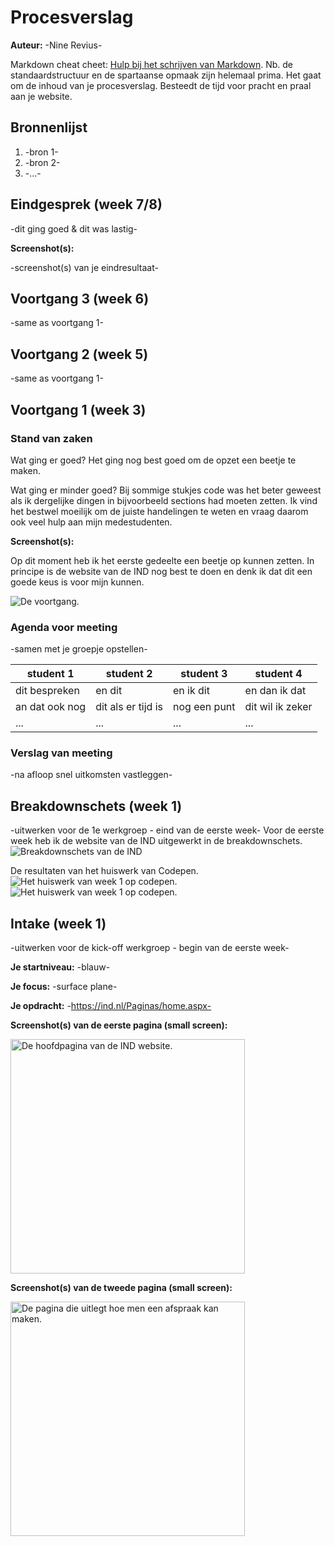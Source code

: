 # Procesverslag
**Auteur:** -Nine Revius-

Markdown cheat cheet: [Hulp bij het schrijven van Markdown](https://github.com/adam-p/markdown-here/wiki/Markdown-Cheatsheet). Nb. de standaardstructuur en de spartaanse opmaak zijn helemaal prima. Het gaat om de inhoud van je procesverslag. Besteedt de tijd voor pracht en praal aan je website.



## Bronnenlijst
1. -bron 1-
2. -bron 2-
3. -...-



## Eindgesprek (week 7/8)

-dit ging goed & dit was lastig-

**Screenshot(s):**

-screenshot(s) van je eindresultaat-



## Voortgang 3 (week 6)

-same as voortgang 1-



## Voortgang 2 (week 5)

-same as voortgang 1-



## Voortgang 1 (week 3)

### Stand van zaken

Wat ging er goed?
Het ging nog best goed om de opzet een beetje te maken.

Wat ging er minder goed?
Bij sommige stukjes code was het beter geweest als ik dergelijke dingen in bijvoorbeeld sections had moeten zetten. 
Ik vind het bestwel moeilijk om de juiste handelingen te weten en vraag daarom ook veel hulp aan mijn medestudenten.

**Screenshot(s):**

Op dit moment heb ik het eerste gedeelte een beetje op kunnen zetten. In principe is de website van de IND nog best te doen en denk ik dat dit een goede keus is voor mijn kunnen.

<img src="images/screenv1.png" alt=" De voortgang.">

### Agenda voor meeting

-samen met je groepje opstellen-

| student 1      | student 2          | student 3    | student 4        |
| ---            | ---                | ---          | ---              |
| dit bespreken  | en dit             | en ik dit    | en dan ik dat    |
| an dat ook nog | dit als er tijd is | nog een punt | dit wil ik zeker |
| ...            | ...                | ...          | ...              |

### Verslag van meeting

-na afloop snel uitkomsten vastleggen-



## Breakdownschets (week 1)

-uitwerken voor de 1e werkgroep - eind van de eerste week-
Voor de eerste week heb ik de website van de IND uitgewerkt in de breakdownschets. 
<img src="images/Schets.FrontendDevelopment.png" alt="Breakdownschets van de IND">

De resultaten van het huiswerk van Codepen.
<img src="images/1tm3" alt="Het huiswerk van week 1 op codepen.">
<img src="images/4tm6" alt="Het huiswerk van week 1 op codepen.">


## Intake (week 1)
-uitwerken voor de kick-off werkgroep - begin van de eerste week-

**Je startniveau:** -blauw-

**Je focus:** -surface plane-

**Je opdracht:** -https://ind.nl/Paginas/home.aspx-

**Screenshot(s) van de eerste pagina (small screen):**

<img src="images/hoofdpagina.png" width="375px" alt="De hoofdpagina van de IND website.">

**Screenshot(s) van de tweede pagina (small screen):**

<img src="images/afspraak.png" width="375px" alt="De pagina die uitlegt hoe men een afspraak kan maken.">
